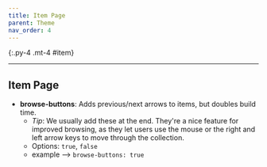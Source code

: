 ```yaml
---
title: Item Page
parent: Theme
nav_order: 4
---
```


{:.py-4 .mt-4 #item}
***

## Item Page 

- **browse-buttons**: Adds previous/next arrows to items, but doubles build time. 
	- *Tip*: We usually add these at the end. They're a nice feature for improved browsing, as they let users use the mouse or the right and left arrow keys to move through the collection. 
	- Options: `true`, `false`
	- example --> `browse-buttons: true`